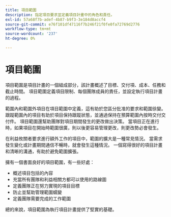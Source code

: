 ```yaml
---
title: 項目範圍
description: 指定項目要求並定義項目計畫中的角色和責任。
exl-id: 57a68f7b-adef-4b87-b9f3-3e184d8accf4
source-git-commit: e76f101df47116f7b246f21f0fe0fa72769d2776
workflow-type: tm+mt
source-wordcount: '237'
ht-degree: 0%

---
```


# 項目範圍

項目範圍是項目計畫的一個組成部分，該計畫概述了目標、交付項、成本、任務和截止時間。 項目範圍定義項目限制、每個團隊成員的責任，並設定執行項目計畫的過程。

範圍內和範圍外項目在項目範圍中定義，這有助於您區分批准的要求和範圍徐變。 跟蹤範圍內的項目有助於項目保持跟蹤狀態，並通過保持在預算範圍內按時交付交付件。 項目範圍還幫助團隊對項目期間發生的更改做出決策。 當項目正在進行時，如果項目在開始時範圍很廣，則以後更容易管理更改，則更改勢必會發生。

在利益攸關者要求進行額外工作的項目中，範圍的擴大是一種常見情況。 當需求發生變化或計畫期間通信不暢時，就會發生這種情況。 一個寫得很好的項目計畫和清晰的溝通，有助於避免範圍擴張。

擁有一個書面良好的項目範圍，有一些好處：

- 概述項目包括的內容
- 充當所有團隊和利益相關方都可以使用的路線圖
- 定義團隊正在努力實現的項目目標
- 防止並幫助管理範圍蠕變
- 定義團隊需要完成的工作範圍

總的來說，項目範圍為執行項目計畫提供了堅實的基礎。
